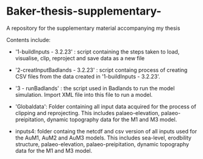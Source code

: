 # Baker-thesis-supplementary-
A repository for the supplementary material accompanying my thesis

Contents  include:

- '1-buildInputs - 3.2.23' : script containing the steps taken to load, visualise, clip, reproject and save data as a new file

- '2-creatInputBadlands - 3.2.23' : script containg process of creating CSV files from the data created in '1-buildInputs - 3.2.23'.

- '3 - runBadlands' : the script used in Badlands to run the model simulation. Import XML file into this file to run a model.

- 'Globaldata': Folder containing all input data acquired for the process of clipping and reprojecting. This includes palaeo-elevation, palaeo-preipitation, dynamic topography data for the M1 and M3 model.

- inputs4: folder containg the netcdf and csv version of all inputs used for the AuM1, AuM2 and AuM3 models. This includes sea-level, erodbility structure, palaeo-elevation, palaeo-preipitation, dynamic topography data for the M1 and M3 model.
